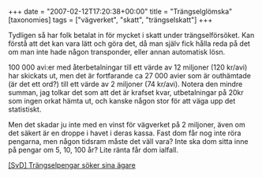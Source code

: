+++
date = "2007-02-12T17:20:38+00:00"
title = "Trängselglömska"
[taxonomies]
tags = ["vägverket", "skatt", "trängselskatt"]
+++

Tydligen så har folk betalat in för mycket i skatt under trängselförsöket. Kan förstå att det kan vara lätt och göra det, då man själv fick hålla reda på det om man inte hade någon transponder, eller annan automatisk lösn.

100 000 avi:er med återbetalningar till ett värde av 12 miljoner (120 kr/avi) har skickats ut, men det är fortfarande ca 27 000 avier som är outhämtade (är det ett ord?) till ett värde av 2 miljoner (74 kr/avi). Notera den mindre summan, jag tolkar det som att det är krafset kvar, utbetalningar på 20kr som ingen orkat hämta ut, och kanske någon stor för att väga upp det statistiskt.

Men det skadar ju inte med en vinst för vägverket på 2 miljoner, även om det säkert är en droppe i havet i deras kassa. Fast dom får nog inte röra pengarna, men någon tidsram måste det väll vara? Inte ska dom sitta inne på pengar om 5, 10, 100 år? Lite ränta får dom ialfall.

[[SvD] Trängselpengar söker sina ägare][1]



<small></small>

 [1]: https://web.archive.org/web/20070214085029/http://www.svd.se/dynamiskt/inrikes/did_14607376.asp
